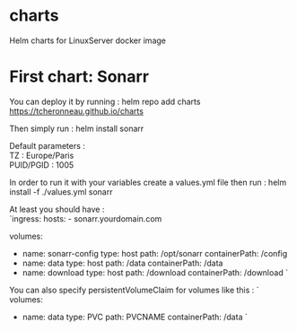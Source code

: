 # charts
Helm charts for LinuxServer docker image

# First chart:  Sonarr
You can deploy it by running :
helm repo add charts https://tcheronneau.github.io/charts

Then simply run : helm install sonarr

Default parameters :  
TZ : Europe/Paris  
PUID/PGID : 1005  


In order to run it with your variables create a values.yml file then run :
helm install -f ./values.yml sonarr

At least you should have :  
`ingress:
  hosts:
    - sonarr.yourdomain.com

volumes:
  - name: sonarr-config
    type: host
    path: /opt/sonarr
    containerPath: /config
  - name: data
    type: host
    path: /data
    containerPath: /data
  - name: download
    type: host
    path: /download
    containerPath: /download
`

You can also specify persistentVolumeClaim for volumes like this :
`
volumes:
  - name: data
    type: PVC
    path: PVCNAME
    containerPath: /data
`
